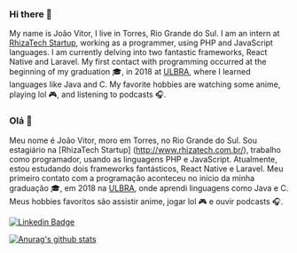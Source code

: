 ### Hi there 👋

<!--
**joaovitorleffa/joaovitorleffa** is a ✨ _special_ ✨ repository because its `README.md` (this file) appears on your GitHub profile. -->

My name is João Vitor, I live in Torres, Rio Grande do Sul. I am an intern at [RhizaTech Startup](http://www.rhizatech.com.br/), working as a programmer, using PHP and JavaScript languages. I am currently delving into two fantastic frameworks, React Native and Laravel. My first contact with programming occurred at the beginning of my graduation :mortar_board:, in 2018 at [ULBRA](https://www.ulbra.br/torres), where I learned languages ​​like Java and C.
My favorite hobbies are watching some anime, playing lol :video_game:, and listening to podcasts :headphones:.

### Olá 👋

Meu nome é João Vitor, moro em Torres, no Rio Grande do Sul. Sou estagiário na [RhizaTech Startup] (http://www.rhizatech.com.br/), trabalho como programador, usando as linguagens PHP e JavaScript. Atualmente, estou estudando dois frameworks fantásticos, React Native e Laravel. Meu primeiro contato com a programação aconteceu no início da minha graduação :mortar_board:, em 2018 na [ULBRA](https://www.ulbra.br/torres), onde aprendi linguagens como Java e C.
Meus hobbies favoritos são assistir anime, jogar lol :video_game: e ouvir podcasts :headphones:.

[![Linkedin Badge](https://img.shields.io/badge/-LinkedIn-blue?style=flat-square&logo=Linkedin&logoColor=white&link=https://www.linkedin.com/in/jo%C3%A3o-vitor-lumertz-a50126181/)](https://www.linkedin.com/in/jo%C3%A3o-vitor-lumertz-a50126181/)

[![Anurag's github stats](https://github-readme-stats.vercel.app/api?username=joaovitorleffa&show_icons=true&theme=dracula)](https://github.com/anuraghazra/github-readme-stats)

